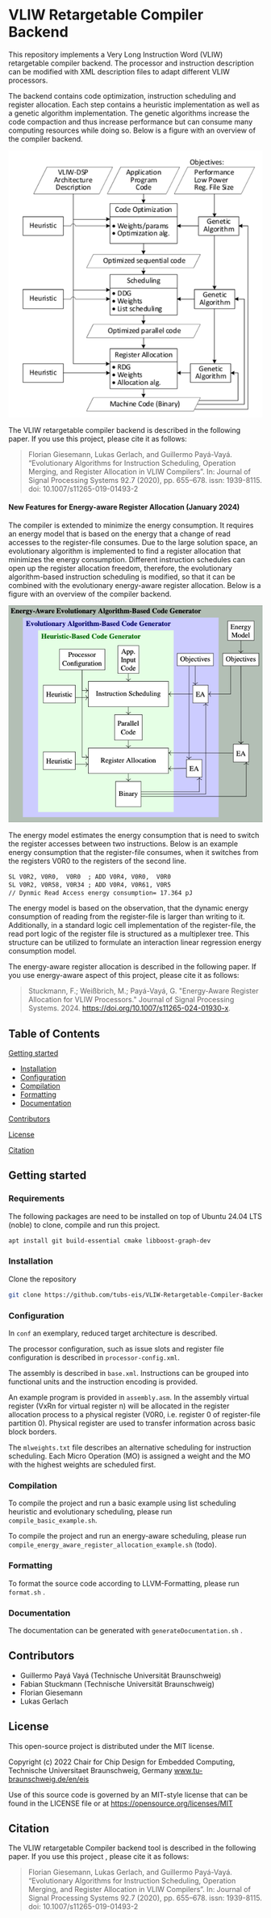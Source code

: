 



# VLIW Retargetable Compiler Backend

This repository implements a Very Long Instruction Word (VLIW) retargetable compiler backend. 
The processor and instruction description can be modified with XML description files to adapt different VLIW processors. 

The backend contains code optimization, instruction scheduling and register allocation.
Each step contains a heuristic implementation as well as a genetic algorithm implementation.
The genetic algorithms increase the code compaction and thus increase performance
but can consume many computing resources while doing so.
Below is a figure with an overview of the compiler backend.

![Compiler Overview](CompilerOverview.png)


The VLIW retargetable compiler backend is described in the following paper. If you use this project, please cite it as follows:

> Florian Giesemann, Lukas Gerlach, and Guillermo Payá-Vayá. “Evolutionary Algorithms for
> Instruction Scheduling, Operation Merging, and Register Allocation in VLIW Compilers”. In:
> Journal of Signal Processing Systems 92.7 (2020), pp. 655–678. issn: 1939-8115. doi: 10.1007/s11265-019-01493-2

#### New Features for Energy-aware Register Allocation (January 2024)

The compiler is extended to minimize the energy consumption.
It requires an energy model that is based on the energy that a change of read accesses to the register-file consumes.
Due to the large solution space, an evolutionary algorithm is implemented to find a register allocation that minimizes the energy consumption.
Different instruction schedules can open up the register allocation freedom, therefore, the evolutionary algorithm-based instruction scheduling is modified, so that it can be combined with the evolutionary energy-aware register allocation.
Below is a figure with an overview of the compiler backend.

![Compiler Overview](Compiler-Schematic2.png)

The energy model estimates the energy consumption that is need to switch the register accesses between two instructions.
Below is an example energy consumption that the register-file consumes, when it switches from the registers V0R0 to the registers of the second line.
```
SL V0R2, V0R0,  V0R0  ; ADD V0R4, V0R0,  V0R0
SL V0R2, V0R58, V0R34 ; ADD V0R4, V0R61, V0R5
// Dynmic Read Access energy consumption= 17.364 pJ  
```

The energy model is based on the observation, that the dynamic energy consumption of reading from the register-file is larger than writing to it.
Additionally, in a standard logic cell implementation of the register-file, the read port logic of the register file is structured as a multiplexer tree.
This structure can be utilized to formulate an interaction linear regression energy consumption model.


The energy-aware register allocation is described in the following paper. If you use energy-aware aspect of this project, please cite it as follows:

> Stuckmann, F.; Weißbrich, M.; Payá-Vayá, G. "Energy-Aware Register Allocation for VLIW Processors." Journal of Signal Processing Systems. 2024. https://doi.org/10.1007/s11265-024-01930-x.

## Table of Contents

[Getting started](#Getting-started)

- [Installation](#Installation)
- [Configuration](#Configuration)
- [Compilation](#Compilation)
- [Formatting](#Formatting)
- [Documentation](#Documentation)


[Contributors](#Contributors)

[License](#License)

[Citation](#Citation)

## Getting started

### Requirements

The following packages are need to be installed on top of Ubuntu 24.04 LTS (noble) to clone, compile and run this project.
```sh
apt install git build-essential cmake libboost-graph-dev
```

### Installation
Clone the repository
```bash
git clone https://github.com/tubs-eis/VLIW-Retargetable-Compiler-Backend.git
```


### Configuration
In `conf` an exemplary, reduced target architecture is described.

The processor configuration, such as issue slots and register file configuration is described in `processor-config.xml`.

The assembly is described in `base.xml`. 
Instructions can be grouped into functional units and the instruction encoding is provided.

An example program is provided in `assembly.asm`. 
In the assembly virtual register (VxRn for virtual register n) will be allocated in the register allocation process to a physical register (V0R0, i.e. register 0 of register-file partition 0).
Physical register are used to transfer information across basic block borders.

The `mlweights.txt` file describes an alternative scheduling for instruction scheduling.
Each Micro Operation (MO) is assigned a weight and the MO with the highest weights are scheduled first.


### Compilation

To compile the project and run a basic example using list scheduling heuristic and evolutionary scheduling, please run `compile_basic_example.sh`.

To compile the project and run an energy-aware scheduling, please run `compile_energy_aware_register_allocation_example.sh` (todo).


### Formatting
To format the source code according to LLVM-Formatting, please run `format.sh` .

### Documentation
The documentation can be generated with `generateDocumentation.sh` .




## Contributors

- Guillermo Payá Vayá (Technische Universität Braunschweig)
- Fabian Stuckmann (Technische Universität Braunschweig)
- Florian Giesemann 
- Lukas Gerlach

## License

This open-source project is distributed under the MIT license.

Copyright (c) 2022 Chair for Chip Design for Embedded Computing,
Technische Universitaet Braunschweig, Germany
www.tu-braunschweig.de/en/eis

Use of this source code is governed by an MIT-style
license that can be found in the LICENSE file or at
https://opensource.org/licenses/MIT

## Citation
The VLIW retargetable Compiler backend tool is described in the following paper. If you use this project , please cite it as follows:

> Florian Giesemann, Lukas Gerlach, and Guillermo Payá-Vayá. “Evolutionary Algorithms for
> Instruction Scheduling, Operation Merging, and Register Allocation in VLIW Compilers”. In:
> Journal of Signal Processing Systems 92.7 (2020), pp. 655–678. issn: 1939-8115. doi: 10.1007/s11265-019-01493-2
